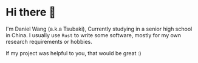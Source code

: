 # Hi there 👋

I'm Daniel Wang (a.k.a Tsubaki), Currently studying in a senior high school in China. I usually use `Rust` to write some software, mostly for my own research requirements or hobbies.

If my project was helpful to you, that would be great :)
